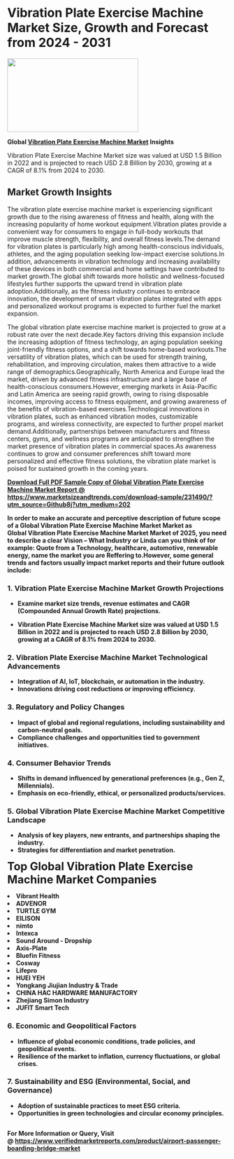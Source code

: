 <H1>Vibration Plate Exercise Machine Market Size, Growth and Forecast from 2024 - 2031</H1><img class="aligncenter size-medium wp-image-584254" src="https://thirdeyenews.in/wp-content/uploads/2024/09/Global-Market-Research-300x168.jpeg" alt="" width="300" height="168" /><p><strong>Global&nbsp;<a href="https://www.marketsizeandtrends.com/download-sample/231490/?utm_source=Github8j?utm_medium=202">Vibration Plate Exercise Machine Market</a> Insights</strong></p><p>Vibration Plate Exercise Machine Market size was valued at USD 1.5 Billion in 2022 and is projected to reach USD 2.8 Billion by 2030, growing at a CAGR of 8.1% from 2024 to 2030.</p><p><h2>Market Growth Insights</h2> <p>The vibration plate exercise machine market is experiencing significant growth due to the rising awareness of fitness and health, along with the increasing popularity of home workout equipment.Vibration plates provide a convenient way for consumers to engage in full-body workouts that improve muscle strength, flexibility, and overall fitness levels.The demand for vibration plates is particularly high among health-conscious individuals, athletes, and the aging population seeking low-impact exercise solutions.In addition, advancements in vibration technology and increasing availability of these devices in both commercial and home settings have contributed to market growth.The global shift towards more holistic and wellness-focused lifestyles further supports the upward trend in vibration plate adoption.Additionally, as the fitness industry continues to embrace innovation, the development of smart vibration plates integrated with apps and personalized workout programs is expected to further fuel the market expansion.</p> <p><strong><a href="#"></a></strong></p> <p>The global vibration plate exercise machine market is projected to grow at a robust rate over the next decade.Key factors driving this expansion include the increasing adoption of fitness technology, an aging population seeking joint-friendly fitness options, and a shift towards home-based workouts.The versatility of vibration plates, which can be used for strength training, rehabilitation, and improving circulation, makes them attractive to a wide range of demographics.Geographically, North America and Europe lead the market, driven by advanced fitness infrastructure and a large base of health-conscious consumers.However, emerging markets in Asia-Pacific and Latin America are seeing rapid growth, owing to rising disposable incomes, improving access to fitness equipment, and growing awareness of the benefits of vibration-based exercises.Technological innovations in vibration plates, such as enhanced vibration modes, customizable programs, and wireless connectivity, are expected to further propel market demand.Additionally, partnerships between manufacturers and fitness centers, gyms, and wellness programs are anticipated to strengthen the market presence of vibration plates in commercial spaces.As awareness continues to grow and consumer preferences shift toward more personalized and effective fitness solutions, the vibration plate market is poised for sustained growth in the coming years.</p> <p><strong><a href="#"></p><p><span class=""><strong>Download Full PDF Sample Copy of Global Vibration Plate Exercise Machine Market Report</strong> @ <a href="https://www.marketsizeandtrends.com/download-sample/231490/?utm_source=Github8j?utm_medium=202" target="_blank">https://www.marketsizeandtrends.com/download-sample/231490/?utm_source=Github8j?utm_medium=202</a></span></p><p>In order to make an accurate and perceptive description of future scope of a Global&nbsp;Vibration Plate Exercise Machine Market Market as Global&nbsp;Vibration Plate Exercise Machine Market Market of 2025, you need to describe a clear Vision &ndash; What Industry or Linda can you think of for example: Quote from a Technology, healthcare, automotive, renewable energy, name the market you are Reffering to.However, some general trends and factors usually impact market reports and their future outlook include:</p><h3>1.&nbsp;<strong>Vibration Plate Exercise Machine Market Growth Projections</strong></h3><ul><li>Examine market size trends, revenue estimates and CAGR (Compounded Annual Growth Rate) projections.</li><li><p>Vibration Plate Exercise Machine Market size was valued at USD 1.5 Billion in 2022 and is projected to reach USD 2.8 Billion by 2030, growing at a CAGR of 8.1% from 2024 to 2030.</p></li></ul><h3>2.&nbsp;<strong>Vibration Plate Exercise Machine Market Technological Advancements</strong></h3><ul><li>Integration of AI, IoT, blockchain, or automation in the industry.</li><li>Innovations driving cost reductions or improving efficiency.</li></ul><h3>3.&nbsp;<strong>Regulatory and Policy Changes</strong></h3><ul><li>Impact of global and regional regulations, including sustainability and carbon-neutral goals.</li><li>Compliance challenges and opportunities tied to government initiatives.</li></ul><h3>4.&nbsp;<strong>Consumer Behavior Trends</strong></h3><ul><li>Shifts in demand influenced by generational preferences (e.g., Gen Z, Millennials).</li><li>Emphasis on eco-friendly, ethical, or personalized products/services.</li></ul><h3>5.&nbsp;<strong>Global Vibration Plate Exercise Machine Market Competitive Landscape</strong></h3><ul><li>Analysis of key players, new entrants, and partnerships shaping the industry.</li><li>Strategies for differentiation and market penetration.</li></ul><p data-pm-slice="1 1 []"><span style="color: inherit; font-family: inherit; font-size: 25px;">Top Global Vibration Plate Exercise Machine Market Companies</span></p><div class="" data-test-id=""><p><li>Vibrant Health</li><li> ADVENOR</li><li> TURTLE GYM</li><li> EILISON</li><li> nimto</li><li> Intexca</li><li> Sound Around - Dropship</li><li> Axis-Plate</li><li> Bluefin Fitness</li><li> Cosway</li><li> Lifepro</li><li> HUEI YEH</li><li> Yongkang Jiujian Industry & Trade</li><li> CHINA HAC HARDWARE MANUFACTORY</li><li> Zhejiang Simon Industry</li><li> JUFIT Smart Tech</li></p></div><h3>6.&nbsp;<strong>Economic and Geopolitical Factors</strong></h3><ul><li>Influence of global economic conditions, trade policies, and geopolitical events.</li><li>Resilience of the market to inflation, currency fluctuations, or global crises.</li></ul><h3>7.&nbsp;<strong>Sustainability and ESG (Environmental, Social, and Governance)</strong></h3><ul><li>Adoption of sustainable practices to meet ESG criteria.</li><li>Opportunities in green technologies and circular economy principles.</li></ul><h2><strong style="font-size: 14px;">For More Information or Query, Visit @&nbsp;</strong><a style="background-color: #ffffff; font-size: 14px;" href="https://www.marketsizeandtrends.com/report/vibration-plate-exercise-machine-market/" target="_blank">https://www.verifiedmarketreports.com/product/airport-passenger-boarding-bridge-market</a></h2>